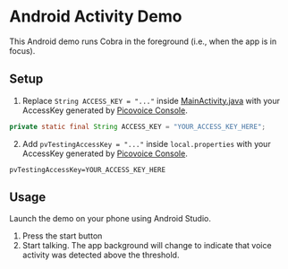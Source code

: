 # Android Activity Demo

This Android demo runs Cobra in the foreground (i.e., when the app is in focus).

## Setup

1. Replace `String ACCESS_KEY = "..."` inside
   [MainActivity.java](cobra-activity-demo-app/src/main/java/ai/picovoice/cobraactivitydemo/MainActivity.java)
   with your AccessKey generated by [Picovoice Console](https://console.picovoice.ai/).

```java
private static final String ACCESS_KEY = "YOUR_ACCESS_KEY_HERE";
```

2. Add  `pvTestingAccessKey = "..."` inside `local.properties`
   with your AccessKey generated by [Picovoice Console](https://console.picovoice.ai/).

```console
pvTestingAccessKey=YOUR_ACCESS_KEY_HERE
```

## Usage

Launch the demo on your phone using Android Studio.

1. Press the start button
2. Start talking. The app background will change to indicate that voice activity was detected above the threshold.

